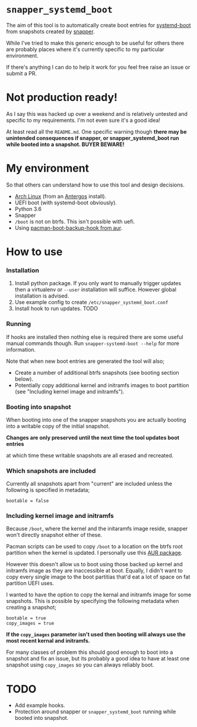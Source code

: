 # `snapper_systemd_boot`
The aim of this tool is to automatically create boot entries for
[systemd-boot](https://www.freedesktop.org/wiki/Software/systemd/systemd-boot/)
from snapshots created by [snapper](http://snapper.io/).

While I've tried to make this generic enough to be useful for others there are
probably places where it's currently specific to my particular environment.

If there's anything I can do to help it work for you feel free raise an issue
or submit a PR.

# Not production ready!
As I say this was hacked up over a weekend and is relatively untested and
specific to my requirements. I'm not even sure it's a good idea!

At least read all the `README.md`. One specific warning though **there may be
unintended consequences if snapper, or snapper_systemd_boot run while booted
into a snapshot. BUYER BEWARE!** 


# My environment
So that others can understand how to use this tool and design decisions.

* [Arch Linux](https://www.archlinux.org/) (from an
  [Antergos](https://antergos.com/) install).
* UEFI boot (with systemd-boot obviously).
* Python 3.6
* Snapper
* `/boot` is not on btrfs. This isn't possible with uefi.
* Using
  [pacman-boot-backup-hook from aur](https://aur.archlinux.org/packages/pacman-boot-backup-hook/).

# How to use

### Installation
1. Install python package. If you only want to manually trigger updates then a
   virtualenv or `--user` installation will suffice.
   However global installation is advised.
2. Use example config to create `/etc/snapper_systemd_boot.conf`
3. Install hook to run updates. TODO

### Running
If hooks are installed then nothing else is required there are some useful
manual commands though.  Run `snapper-systemd-boot --help` for more information.

Note that when new boot entries are generated the tool will also;

* Create a number of additional btrfs snapshots (see booting section below).
* Potentially copy additional kernel and initramfs images to boot partition
  (see "Including kernel image and initramfs").

### Booting into snapshot
When booting into one of the snapper snapshots you are actually booting into a
writable copy of the initial snapshot.

**Changes are only preserved until the next time the tool updates boot entries**

at which time these writable snapshots are all erased and recreated.

### Which snapshots are included
Currently all snapshots apart from "current" are included unless the following
is specified in metadata;

```
bootable = false
```


### Including kernel image and initramfs
Because `/boot`, where the kernel and the initaramfs image reside,
snapper won't directly snapshot either of these.

Pacman scripts can be used to copy `/boot` to a location on the btrfs root
partition when the kernel is updated.
I personally use this
[AUR package](https://aur.archlinux.org/packages/pacman-boot-backup-hook/).

However this doesn't allow us to boot using those backed up kernel and initramfs
image as they are inaccessible at boot.
Equally, I didn't want to copy every single image to the boot partitias that'd
eat a lot of space on fat partition UEFI uses.

I wanted to have the option to copy the kernal and initramfs image for some
snapshots. This is possible by specifying the following metadata when creating
a snapshot;

```
bootable = true
copy_images = true
```

**If the `copy_images` parameter isn't used then booting will always use the
most recent kernal and initramfs.**

For many classes of problem this should good enough to boot into a snapshot and
fix an issue, but its probably a good idea to have at least one snapshot using
`copy_images` so you can always reliably boot.


# TODO
* Add example hooks.
* Protection around snapper or `snapper_systemd_boot` running while booted into
  snapshot.
